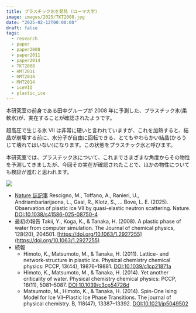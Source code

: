 ```yaml
---
title: プラスチック氷を発見 (ローマ大学)
image: images/2025/TKT2008.jpg
date: "2025-02-12T00:00:00"
draft: false
tags:
  - research
  - paper
  - paper2008
  - paper2011
  - paper2014
  - TKT2008
  - HMT2011
  - HMT2014
  - MHT2014
  - iceVII
  - plastic_ice
---
```


本研究室の前身である田中グループが 2008 年に予測した、プラスチック氷(柔軟氷)が、実在することが確認されたようです。

超高圧で生じる氷 VII は非常に硬いと言われていますが、これを加熱すると、結晶が崩壊する前に、水分子が自由に回転できる、とてもやわらかい結晶(かろうじて壊れてはいない)になります。この状態をプラスチック氷と呼びます。

本研究室では、プラスチック氷について、これまでさまざまな角度からその物性を予測してきましたが、今回その実在が確認されたことで、ほかの物性についても検証が進むと思われます。

![](/images/2025/TKT2008.jpg)

- [Nature 誌記事](https://doi.org/10.1038/s41586-025-08750-4) Rescigno, M., Toffano, A., Ranieri, U., Andriambariarijaona, L., Gaal, R., Klotz, S., … Bove, L. E. (2025). Observation of plastic ice VII by quasi-elastic neutron scattering. Nature. [DOI:10.1038/s41586-025-08750-4](https://doi.org/10.1038/s41586-025-08750-4)
- 最初の報告 Takii, Y., Koga, K., & Tanaka, H. (2008). A plastic phase of water from computer simulation. The Journal of chemical physics, 128(20), 204501. [https://doi.org/10.1063/1.2927255](https://doi.org/10.1063/1.2927255)
- 続報
  - Himoto, K., Matsumoto, M., & Tanaka, H. (2011). Lattice- and network-structure in plastic ice. Physical chemistry chemical physics: PCCP, 13(44), 19876–19881. [DOI:10.1039/c1cp21871a](https://doi.org/10.1039/c1cp21871a)
  - Himoto, K., Matsumoto, M., & Tanaka, H. (2014). Yet another criticality of water. Physical chemistry chemical physics: PCCP, 16(11), 5081–5087. [DOI:10.1039/c3cp54726d](https://doi.org/10.1039/c3cp54726d)
  - Matsumoto, M., Himoto, K., & Tanaka, H. (2014). Spin-One Ising Model for Ice VII–Plastic Ice Phase Transitions. The journal of physical chemistry. B, 118(47), 13387–13392. [DOI:10.1021/jp5049502](https://doi.org/10.1021/jp5049502)

